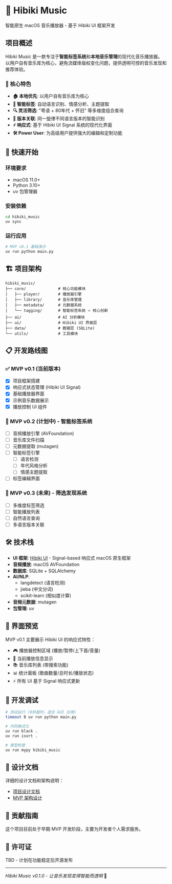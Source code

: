 # 🎵 Hibiki Music

智能原生 macOS 音乐播放器 - 基于 Hibiki UI 框架开发

## 项目概述

Hibiki Music 是一款专注于**智能标签系统**和**本地音乐管理**的现代化音乐播放器。以用户自有音乐库为核心，避免流媒体版权变化问题，提供透明可控的音乐发现和推荐体验。

### 🎯 核心特色

- **🏠 本地优先**: 以用户自有音乐库为核心
- **🤖 智能标签**: 自动语言识别、情感分析、主题提取
- **🔍 灵活筛选**: "粤语 + 80年代 + 怀旧" 等多维度组合查询
- **🔗 版本关联**: 同一旋律不同语言版本的智能识别
- **⚡ 响应式**: 基于 Hibiki UI Signal 系统的现代化界面
- **🛠️ Power User**: 为高级用户提供强大的编辑和定制功能

## 🚀 快速开始

### 环境要求

- macOS 11.0+
- Python 3.10+
- uv 包管理器

### 安装依赖

```bash
cd hibiki_music
uv sync
```

### 运行应用

```bash
# MVP v0.1 基础演示
uv run python main.py
```

## 🏗️ 项目架构

```
hibiki_music/
├── core/              # 核心功能模块
│   ├── player/        # 播放器引擎
│   ├── library/       # 音乐库管理
│   ├── metadata/      # 元数据系统
│   └── tagging/       # 智能标签系统 ⭐ 核心创新
├── ai/                # AI 分析模块
├── ui/                # Hibiki UI 界面层
├── data/              # 数据层 (SQLite)
└── utils/             # 工具模块
```

## 📋 开发路线图

### ✅ MVP v0.1 (当前版本)
- [x] 项目框架搭建
- [x] 响应式状态管理 (Hibiki UI Signal)
- [x] 基础播放器界面
- [x] 示例音乐数据展示
- [x] 播放控制 UI 组件

### 🚧 MVP v0.2 (计划中) - 智能标签系统
- [ ] 音频播放引擎 (AVFoundation)
- [ ] 音乐库文件扫描
- [ ] 元数据提取 (mutagen)
- [ ] 智能标签引擎
  - [ ] 语言检测
  - [ ] 年代风格分析
  - [ ] 情感主题提取
- [ ] 标签编辑界面

### 🔮 MVP v0.3 (未来) - 筛选发现系统
- [ ] 多维度标签筛选
- [ ] 智能播放列表
- [ ] 自然语言查询
- [ ] 多语言版本关联

## 🛠️ 技术栈

- **UI 框架**: [Hibiki UI](https://github.com/your-repo/hibiki-ui) - Signal-based 响应式 macOS 原生框架
- **音频播放**: macOS AVFoundation
- **数据库**: SQLite + SQLAlchemy
- **AI/NLP**: 
  - langdetect (语言检测)
  - jieba (中文分词)
  - scikit-learn (相似度计算)
- **音频元数据**: mutagen
- **包管理**: uv

## 🎨 界面预览

MVP v0.1 主要展示 Hibiki UI 的响应式特性：

- 🎮 播放器控制区域 (播放/暂停/上下首/音量)
- 🎵 当前播放信息显示
- 📚 音乐库列表 (带搜索功能)
- 📊 统计面板 (歌曲数量/总时长/播放状态)
- ⚡ 所有 UI 基于 Signal 响应式更新

## 🧪 开发调试

```bash
# 测试运行 (8秒超时，适合 GUI 应用)
timeout 8 uv run python main.py

# 代码格式化
uv run black .
uv run isort .

# 类型检查
uv run mypy hibiki_music
```

## 📖 设计文档

详细的设计文档和架构说明：

- [项目设计文档](../docs/INTELLIGENT_MUSIC_PLAYER_PROJECT.md)
- [MVP 架构设计](../docs/HIBIKI_MUSIC_MVP_ARCHITECTURE.md)

## 🤝 贡献指南

这个项目目前处于早期 MVP 开发阶段，主要为开发者个人需求服务。

## 📄 许可证

TBD - 计划在功能稳定后开源发布

---

*Hibiki Music v0.1.0 - 让音乐发现变得智能而透明* 🎵